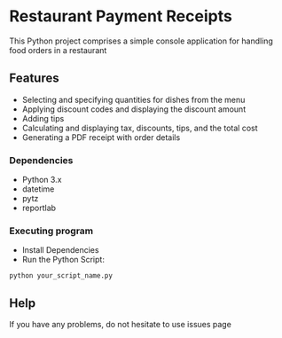 # Restaurant Payment Receipts

This Python project comprises a simple console application for handling food orders in a restaurant

## Features

- Selecting and specifying quantities for dishes from the menu
- Applying discount codes and displaying the discount amount
- Adding tips
- Calculating and displaying tax, discounts, tips, and the total cost
- Generating a PDF receipt with order details


### Dependencies

- Python 3.x
- datetime
- pytz
- reportlab


### Executing program

- Install Dependencies
- Run the Python Script:
```
python your_script_name.py
```

## Help

If you have any problems, do not hesitate to use issues page

